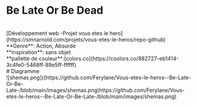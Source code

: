 # Be Late Or Be Dead
<br>
[Développement web -Projet vous etes le hero](https://smnarnold.com/projets/vous-etes-le-heros/repo-github)
<br>
**Genre**: Action, Absurde
<br>
**inspiration**: sans objet
<br>
**pallette de couleur**:[colors.co](https://coolors.co/882727-eb1414-3c4fe0-5468ff-89e5ff-ffffff)
<br>
# Diagramme
<br>
![shemas.png]((https://github.com/Ferylane/Vous-etes-le-heros--Be-Late-Or-Be-Late-/blob/main/images/shemas.png)https://github.com/Ferylane/Vous-etes-le-heros--Be-Late-Or-Be-Late-/blob/main/images/shemas.png)
